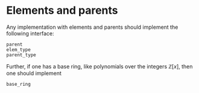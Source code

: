 # Elements and parents

Any implementation with elements and parents should implement the following
interface:

```@docs
parent
elem_type
parent_type
```

Further, if one has a base ring, like polynomials over the integers
$\mathbb{Z}[x]$, then one should implement

```@docs
base_ring
```
